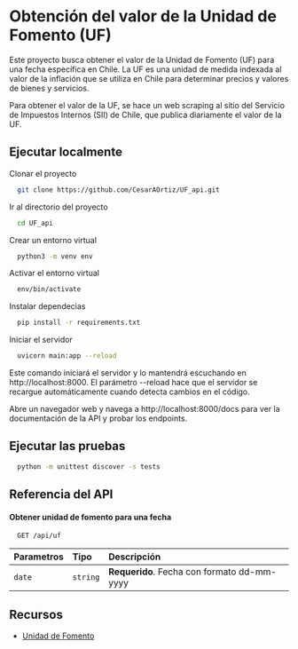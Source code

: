 # Obtención del valor de la Unidad de Fomento (UF)

Este proyecto busca obtener el valor de la Unidad de Fomento (UF) para una fecha específica en Chile. La UF es una unidad de medida indexada al valor de la inflación que se utiliza en Chile para determinar precios y valores de bienes y servicios.

Para obtener el valor de la UF, se hace un web scraping al sitio del Servicio de Impuestos Internos (SII) de Chile, que publica diariamente el valor de la UF.

## Ejecutar localmente

Clonar el proyecto

```bash
  git clone https://github.com/CesarAOrtiz/UF_api.git
```

Ir al directorio del proyecto

```bash
  cd UF_api
```

Crear un entorno virtual

```bash
  python3 -m venv env
```

Activar el entorno virtual

```bash
  env/bin/activate
```

Instalar dependecias

```bash
  pip install -r requirements.txt
```

Iniciar el servidor

```bash
  uvicorn main:app --reload
```

Este comando iniciará el servidor y lo mantendrá escuchando en http://localhost:8000. El parámetro --reload hace que el servidor se recargue automáticamente cuando detecta cambios en el código.

Abre un navegador web y navega a http://localhost:8000/docs para ver la documentación de la API y probar los endpoints.

## Ejecutar las pruebas

```bash
  python -m unittest discover -s tests
```

## Referencia del API

#### Obtener unidad de fomento para una fecha

```http
  GET /api/uf
```

| Parametros | Tipo     | Descripción                                 |
| :--------- | :------- | :------------------------------------------ |
| `date`     | `string` | **Requerido**. Fecha con formato dd-mm-yyyy |

## Recursos

- [Unidad de Fomento](https://www.sii.cl/valores_y_fechas/uf/uf2023.htm)
